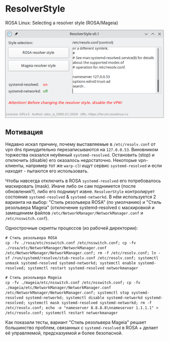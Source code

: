 # ResolverStyle
ROSA Linux: Selecting a resolver style (ROSA/Mageia)  
  
![](https://github.com/AKotov-dev/ResolverStyle/blob/main/Screenshot1.png)
  
Мотивация
--
Недавно искал причину, почему выставляемые в `/etc/resolv.conf` от vpn dns принудительно перезаписываются на `127.0.0.53`. Виновником торжества оказался неуёмный `systemd-resolved`. Остановить (stop) и отключить (disable) его оказалось недостаточно. Некоторые vpn-клиенты, например тот же `warp-cl`i ищут сервис `systemd-resolved` и если находят - пытаются его использовать.

Чтобы навсегда отключить в ROSA `systemd-resolved` его потребовалось маскировать (mask). Иначе либо он сам поднимется (после обновления?), либо его поднимут извне. `ResolverStyle` контролирует состояние `systemd-resolved` & `systemd-networkd`. В нём используется 2 варианта на выбор: "Стиль резольвера ROSA" (по умолчанию) и "Стиль резольвера Mageia" (отключение systemd-resolved с маскировкой и замещением файлов `/etc/NetworkManager/NetworkManager.conf` и `/etc/nsswitch.conf`).

Однострочные скрипты процессов (из рабочей директории):
```
# Стиль резольвера ROSA
cp -fv ./rosa/etc/nsswitch.conf /etc/nsswitch.conf; cp -fv ./rosa/etc/NetworkManager/NetworkManager.conf /etc/NetworkManager/NetworkManager.conf; rm -f /etc/resolv.conf; ln -sf /run/systemd/resolve/stub-resolv.conf /etc/resolv.conf; systemctl unmask systemd-resolved systemd-networkd; systemctl enable systemd-resolved; systemctl restart systemd-resolved networkmanager
```
```
# Стиль резольвера Mageia
cp -fv ./mageia/etc/nsswitch.conf /etc/nsswitch.conf; cp -fv ./mageia/etc/NetworkManager/NetworkManager.conf /etc/NetworkManager/NetworkManager.conf; systemctl stop systemd-resolved systemd-networkd; systemctl disable systemd-networkd systemd-resolved; systemctl mask systemd-resolved systemd-networkd; rm -f /etc/resolv.conf; echo -e "nameserver 8.8.8.8\nnameserver 1.1.1.1" > /etc/resolv.conf; systemctl restart networkmanager
```

Как показали тесты, вариант "Cтиль резольвера Mageia" решает большинство проблем, связанных с `systemd-resolved` в ROSA + делает её управляемой, предсказуемой и более безопасной.

